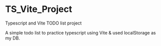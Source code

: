 # TS_Vite_Project
Typescript and Vite TODO list project

A simple todo list to practice typescript using Vite & used localStorage as my DB. 
